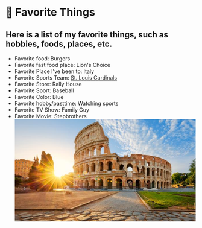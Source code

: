 # 👋 Favorite Things
## Here is a list of my favorite things, such as hobbies, foods, places, etc.
* Favorite food: Burgers
* Favorite fast food place: Lion's Choice
* Favorite Place I've been to: Italy
* Favorite Sports Team: [St. Louis Cardinals](https://www.mlb.com/cardinals)
* Favorite Store: Rally House
* Favorite Sport: Baseball
* Favorite Color: Blue
* Favorite hobby/pasttime: Watching sports
* Favorite TV Show: Family Guy
* Favorite Movie: Stepbrothers
<br>![Italy](italy.jpg)
